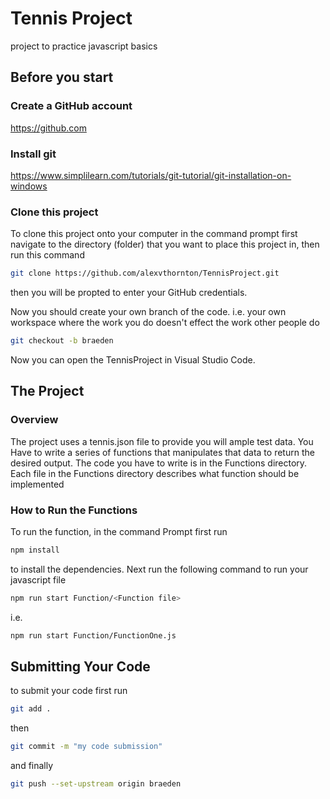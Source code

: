 # Tennis Project
project to practice javascript basics 

## Before you start

### Create a GitHub account
https://github.com
### Install git
https://www.simplilearn.com/tutorials/git-tutorial/git-installation-on-windows

### Clone this project
To clone this project onto your computer in the command prompt first navigate to the directory (folder) that you want to place this project in, then run this command
```bash
git clone https://github.com/alexvthornton/TennisProject.git
```
then you will be propted to enter your GitHub credentials. 

Now you should create your own branch of the code. i.e. your own workspace where the work you do doesn't effect the work other people do

```bash
git checkout -b braeden
```

Now you can open the TennisProject in Visual Studio Code.

## The Project
### Overview
The project uses a tennis.json file to provide you will ample test data. You Have to write a series of functions that manipulates that data to return the desired output. The code you have to write is in the Functions directory. Each file in the Functions directory describes what function should be implemented

### How to Run the Functions
To run the function, in the command Prompt first run
```bash
npm install
```
to install the dependencies.
Next run the following command to run your javascript file
```bash
npm run start Function/<Function file>
```
i.e.
```bash
npm run start Function/FunctionOne.js
```

## Submitting Your Code
to submit your code first run
```bash
git add .
```
then 
```bash
git commit -m "my code submission"
```
and finally
```bash
git push --set-upstream origin braeden
```


